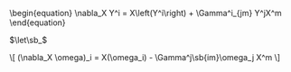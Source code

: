 \begin{equation}
\nabla_X Y^i = X\left(Y^i\right) + \Gamma^i_{jm} Y^jX^m
\end{equation}

$\let\sb_$

\\[
(\nabla_X \omega)_i = X(\omega_i) - \Gamma^j\sb{im}\omega_j X^m
\\]